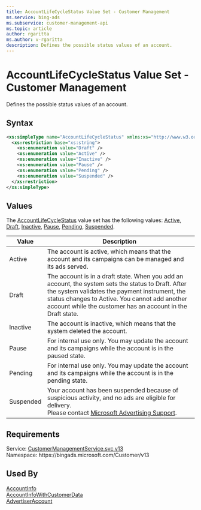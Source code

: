 ```yaml
---
title: AccountLifeCycleStatus Value Set - Customer Management
ms.service: bing-ads
ms.subservice: customer-management-api
ms.topic: article
author: rgaritta
ms.author: v-rgaritta
description: Defines the possible status values of an account.
---
```

# AccountLifeCycleStatus Value Set - Customer Management
Defines the possible status values of an account.

## Syntax
```xml
<xs:simpleType name="AccountLifeCycleStatus" xmlns:xs="http://www.w3.org/2001/XMLSchema">
  <xs:restriction base="xs:string">
    <xs:enumeration value="Draft" />
    <xs:enumeration value="Active" />
    <xs:enumeration value="Inactive" />
    <xs:enumeration value="Pause" />
    <xs:enumeration value="Pending" />
    <xs:enumeration value="Suspended" />
  </xs:restriction>
</xs:simpleType>
```

## <a name="values"></a>Values

The [AccountLifeCycleStatus](accountlifecyclestatus.md) value set has the following values: [Active](#active), [Draft](#draft), [Inactive](#inactive), [Pause](#pause), [Pending](#pending), [Suspended](#suspended).

|Value|Description|
|-----------|---------------|
|<a name="active"></a>Active|The account is active, which means that the account and its campaigns can be managed and its ads served.|
|<a name="draft"></a>Draft|The account is in a draft state. When you add an account, the system sets the status to Draft. After the system validates the payment instrument, the status changes to Active. You cannot add another account while the customer has an account in the Draft state.|
|<a name="inactive"></a>Inactive|The account is inactive, which means that the system deleted the account.|
|<a name="pause"></a>Pause|For internal use only. You may update the account and its campaigns while the account is in the paused state.|
|<a name="pending"></a>Pending|For internal use only. You may update the account and its campaigns while the account is in the pending state.|
|<a name="suspended"></a>Suspended|Your account has been suspended because of suspicious activity, and no ads are eligible for delivery.<br/>Please contact [Microsoft Advertising Support](https://go.microsoft.com/fwlink/?LinkId=269631).|

## Requirements
Service: [CustomerManagementService.svc v13](https://clientcenter.api.bingads.microsoft.com/Api/CustomerManagement/v13/CustomerManagementService.svc)  
Namespace: https\://bingads.microsoft.com/Customer/v13  

## Used By
[AccountInfo](accountinfo.md)  
[AccountInfoWithCustomerData](accountinfowithcustomerdata.md)  
[AdvertiserAccount](advertiseraccount.md)  
